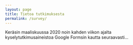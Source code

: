 ```yaml
---
layout: page
title: Tietoa tutkimuksesta
permalink: /survey/
---
```


Keräsin maaliskuussa 2020 noin kahden viikon ajalta kyselytutkimusaineistoa Google Formsin kautta seuraavasti...